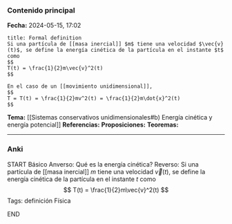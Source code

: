  ### Contenido principal

**Fecha:** 2024-05-15, 17:02

```ad-formal
title: Formal definition
Si una partícula de [[masa inercial]] $m$ tiene una velocidad $\vec{v}(t)$, se define la energía cinética de la partícula en el instante $t$ como
$$
T(t) = \frac{1}{2}m\vec{v}^2(t)
$$
```

```ad-note
En el caso de un [[movimiento unidimensional]],
$$
T = T(t) = \frac{1}{2}mv^2(t) = \frac{1}{2}m\dot{x}^2(t)
$$
```


**Tema:** [[Sistemas conservativos unidimensionales#b) Energía cinética y energía potencial]]
**Referencias:**
**Proposiciones:**
**Teoremas:**

---
### Anki

START
Básico
Anverso: Qué es la energía cinética?
Reverso: Si una partícula de [[masa inercial]] $m$ tiene una velocidad $\vec{v}(t)$, se define la energía cinética de la partícula en el instante $t$ como
$$
T(t) = \frac{1}{2}m\vec{v}^2(t)
$$
Tags: definición Física
<!--ID: 1718442849577-->
END
